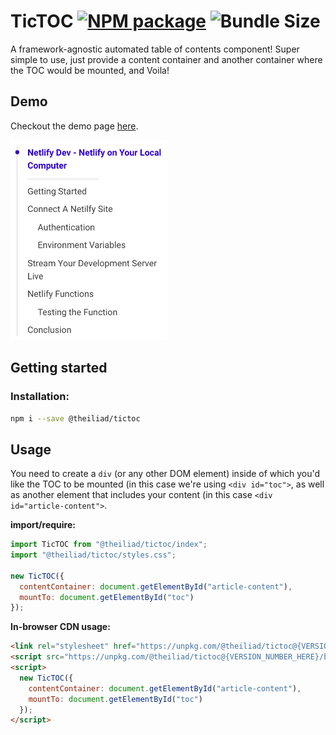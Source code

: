 # TicTOC [![NPM package](https://img.shields.io/npm/v/@theiliad/tictoc.svg)](https://www.npmjs.com/package/@theiliad/tictoc) ![Bundle Size](https://img.shields.io/badge/bundle%20size-<3kb-brightgreen.svg)

A framework-agnostic automated table of contents component! Super simple to use, just provide a content container and another container where the TOC would be mounted, and Voila!

## Demo
Checkout the demo page [here](https://tictoc.netlify.com/).

<img src="./docs/preview.png" width="250" />

## Getting started

### Installation:
```bash
npm i --save @theiliad/tictoc
```

## Usage
You need to create a `div` (or any other DOM element) inside of which you'd like the TOC to be mounted (in this case we're using `<div id="toc">`, as well as another element that includes your content (in this case `<div id="article-content">`.

**import/require:**
```js
import TicTOC from "@theiliad/tictoc/index";
import "@theiliad/tictoc/styles.css";

new TicTOC({
  contentContainer: document.getElementById("article-content"),
  mountTo: document.getElementById("toc")
});
```

**In-browser CDN usage:**
```html
<link rel="stylesheet" href="https://unpkg.com/@theiliad/tictoc@{VERSION_NUMBER_HERE}/styles.css">
<script src="https://unpkg.com/@theiliad/tictoc@{VERSION_NUMBER_HERE}/bundle_browser.js"></script>
<script>
  new TicTOC({
    contentContainer: document.getElementById("article-content"),
    mountTo: document.getElementById("toc")
  });
</script>
```
